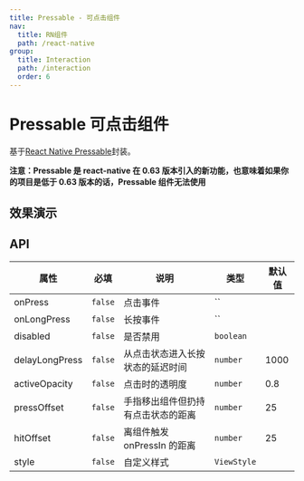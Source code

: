 ```yaml
---
title: Pressable - 可点击组件
nav:
  title: RN组件
  path: /react-native
group:
  title: Interaction
  path: /interaction
  order: 6
---
```


# Pressable 可点击组件

基于[React Native Pressable](https://reactnative.dev/docs/pressable)封装。

**注意：Pressable 是 react-native 在 0.63 版本引入的新功能，也意味着如果你的项目是低于 0.63 版本的话，Pressable 组件无法使用**

## 效果演示

## API

| 属性           | 必填    | 说明                               | 类型        | 默认值 |
| -------------- | ------- | ---------------------------------- | ----------- | ------ |
| onPress        | `false` | 点击事件                           | ``          |        |
| onLongPress    | `false` | 长按事件                           | ``          |        |
| disabled       | `false` | 是否禁用                           | `boolean`   |        |
| delayLongPress | `false` | 从点击状态进入长按状态的延迟时间   | `number`    | 1000   |
| activeOpacity  | `false` | 点击时的透明度                     | `number`    | 0.8    |
| pressOffset    | `false` | 手指移出组件但扔持有点击状态的距离 | `number`    | 25     |
| hitOffset      | `false` | 离组件触发 onPressIn 的距离        | `number`    | 25     |
| style          | `false` | 自定义样式                         | `ViewStyle` |        |
